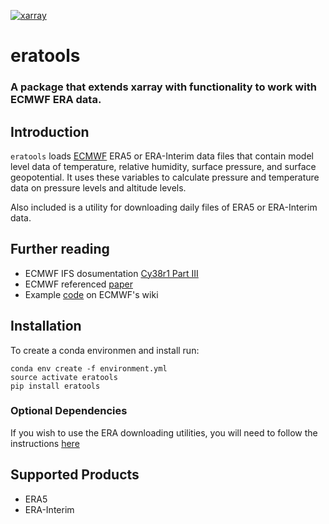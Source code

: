 [![xarray](http://img.shields.io/badge/powered%20by-xarray-blue.svg?style=flat)](http://http://xarray.pydata.org/en/stable/)

# eratools

### A package that extends xarray with functionality to work with ECMWF ERA data. 

## Introduction
`eratools` loads [ECMWF](https://www.ecmwf.int/) ERA5 or ERA-Interim data files that contain model level data of temperature, relative humidity, surface pressure, and surface geopotential.
It uses these variables to calculate pressure and temperature data on pressure levels and altitude levels.

Also included is a utility for downloading daily files of ERA5 or ERA-Interim data. 

## Further reading
* ECMWF IFS dosumentation [Cy38r1 Part III](https://www.ecmwf.int/sites/default/files/elibrary/2013/9244-part-iii-dynamics-and-numerical-procedures.pdf)
* ECMWF referenced [paper](http://journals.ametsoc.org/doi/abs/10.1175/1520-0493%281981%29109%3C0758:AEAAMC%3E2.0.CO;2)
* Example [code](https://confluence.ecmwf.int/x/u8RCBQ) on ECMWF's wiki

## Installation

To create a conda environmen and install run:
```
conda env create -f environment.yml
source activate eratools
pip install eratools
```

### Optional Dependencies

If you wish to use the ERA downloading utilities, you will need to follow the instructions [here](https://confluence.ecmwf.int/display/WEBAPI/Access+ECMWF+Public+Datasets)

## Supported Products
* ERA5
* ERA-Interim